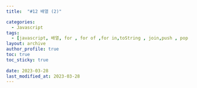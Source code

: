 ```yaml
---
title:  "#12 배열 (2)"

categories:
  - Javascript
tags:
  - [javascript, 배열, for , for of ,for in,toString , join,push , pop , unshift,shift,isArray,concat,slice,splice]
layout: archive
author_profile: true
toc: true
toc_sticky: true
 
date: 2023-03-28
last_modified_at: 2023-03-28
---
```

